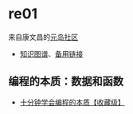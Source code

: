 # re01
来自康文昌的[元岛社区](https://www.midorg.com/vsc.html)
* [知识图谱](https://metaisland.feishu.cn/mindnotes/bmncnVm87LbPlQF0jigDuSegubd#mindmap)、[备用链接](https://www.midorg.com/map.html)

## 编程的本质：数据和函数
* [十分钟学会编程的本质【收藏级】](https://www.bilibili.com/video/BV1AF411s78P/)
